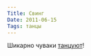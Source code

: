 ```yaml
---
Title: Свинг
Date: 2011-06-15
Tags: танцы
---
```


<div class="text">Шикарно чуваки <a href="http://www.youtube.com/watch?v=rP_wPv5NoGo">танцуют</a>!</div>